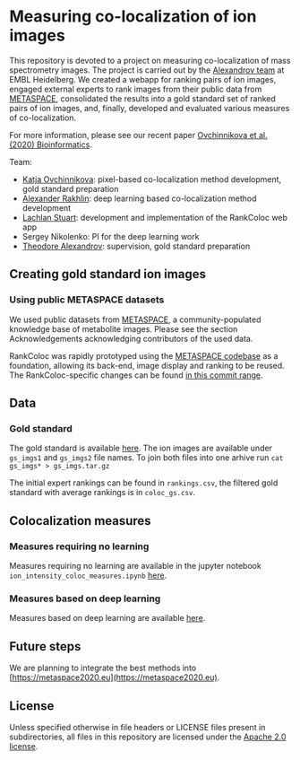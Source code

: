 # Measuring co-localization of ion images

This repository is devoted to a project on measuring co-localization of mass spectrometry images. The project is carried out by the [Alexandrov team](https://www.embl.de/research/units/scb/alexandrov/) at EMBL Heidelberg. We created a webapp for ranking pairs of ion images, engaged external experts to rank images from their public data from [METASPACE](http://metaspace2020.eu), consolidated the results into a gold standard set of ranked pairs of ion images, and, finally, developed and evaluated various measures of co-localization.

For more information, please see our recent paper [Ovchinnikova et al. (2020) Bioinformatics](https://doi.org/10.1093/bioinformatics/btaa085).

Team:

- [Katja Ovchinnikova](http://ovchinnikova.me/): pixel-based co-localization method development, gold standard preparation
- [Alexander Rakhlin](https://alexander-rakhlin.github.io): deep learning based co-localization method development
- [Lachlan Stuart](https://github.com/LachlanStuart): development and implementation of the RankColoc web app
- Sergey Nikolenko: PI for the deep learning work
- [Theodore Alexandrov](https://www.embl.de/research/units/scb/alexandrov/members/index.php?s_personId=CP-60020464): supervision, gold standard preparation

## Creating gold standard ion images

### Using public METASPACE datasets

We used public datasets from [METASPACE](http://metaspace2020.eu), a community-populated knowledge base of metabolite images. Please see the section Acknowledgements acknowledging contributors of the used data.

RankColoc was rapidly prototyped using the [METASPACE codebase](https://github.com/metaspace2020/metaspace/) as a foundation,
allowing its back-end, image display and ranking to be reused. The RankColoc-specific changes can be found 
[in this commit range](https://github.com/metaspace2020/coloc/compare/2d316a9049c561e5f5b7a0deded05930a435dc14...67f8fa10e5aa1f7a1052c4adaae997a489b9ce52). 

## Data

### Gold standard

The gold standard is available [here](https://github.com/metaspace2020/coloc/tree/master/GS).
The ion images are available under `gs_imgs1` and `gs_imgs2` file names. To join both files into one arhive run `cat gs_imgs* > gs_imgs.tar.gz`

The initial expert rankings can be found in `rankings.csv`, the filtered gold standard with average rankings is in `coloc_gs.csv`.

## Colocalization measures

### Measures requiring no learning

Measures requiring no learning are available in the jupyter notebook `ion_intensity_coloc_measures.ipynb` [here](https://github.com/metaspace2020/coloc/tree/master/measures/NoLearning).

### Measures based on deep learning

Measures based on deep learning are available [here](https://github.com/metaspace2020/coloc/tree/master/measures/DLcoloc).

## Future steps

We are planning to integrate the best methods into [https://metaspace2020.eu](https://metaspace2020.eu).

## License

Unless specified otherwise in file headers or LICENSE files present in subdirectories, all files in this repository are licensed under the [Apache 2.0 license](LICENSE).
